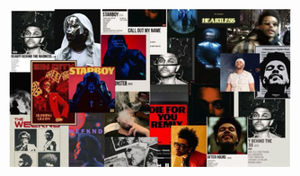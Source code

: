 <div align="center">
  <img src="https://raw.githubusercontent.com/HUUZHEN/HUUZHEN/main/the%20weeknd%20aesthetic%20collage%20wallpaper.jpg" width="500"/>
</div>
